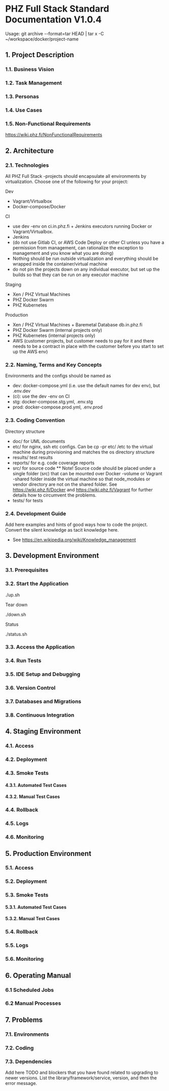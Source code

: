 # PHZ Full Stack Standard Documentation V1.0.4

Usage:
 git archive --format=tar HEAD | tar x -C ~/workspace/docker/project-name

## 1. Project Description

### 1.1. Business Vision

### 1.2. Task Management

### 1.3. Personas

### 1.4. Use Cases

### 1.5. Non-Functional Requirements

https://wiki.phz.fi/NonFunctionalRequirements

## 2. Architecture

### 2.1. Technologies

All PHZ Full Stack -projects should encapsulate all environments by virtualization. Choose one of the following for your project:

Dev
* Vagrant/Virtualbox
* Docker-compose/Docker

CI
* use dev -env on ci.in.phz.fi + Jenkins executors running Docker or Vagrant/Virtualbox.
* Jenkins
* (do not use Gitlab CI, or AWS Code Deploy or other CI unless you have a permission from management, can rationalize the exception to management and you know what you are doing)
* Nothing should be run outside virtualization and everything should be wrapped inside the container/virtual machine
* do not pin the projects down on any individual executor, but set up the builds so that they can be run on any executor machine

Staging
* Xen / PHZ Virtual Machines
* PHZ Docker Swarm
* PHZ Kubernetes

Production
* Xen / PHZ Virtual Machines + Baremetal Database db.in.phz.fi
* PHZ Docker Swarm (internal projects only)
* PHZ Kubernetes (internal projects only)
* AWS (customer projects, but customer needs to pay for it and there needs to be a contract in place with the customer before you start to set up the AWS env)

### 2.2. Naming, Terms and Key Concepts

Environments and the configs should be named as
* dev: docker-compose.yml (i.e. use the default names for dev env), but .env.dev
* (ci): use the dev -env on CI
* stg: docker-compose.stg.yml, .env.stg
* prod: docker-compose.prod.yml, .env.prod

### 2.3. Coding Convention

Directory structure
* doc/ for UML documents
* etc/ for nginx, ssh etc configs. Can be cp -pr etc/ /etc to the virtual machine during provisioning and matches the os directory structure
* results/ test results
* reports/ for e.g. code coverage reports
* src/ for source code
** Note! Source code should be placed under a single folder (src) that can be mounted over Docker -volume or Vagrant -shared folder inside the virtual machine so that node_modules or vendor directory are not on the shared folder. See https://wiki.phz.fi/Docker and https://wiki.phz.fi/Vagrant for further details how to circumvent the problems.
* tests/ for tests

### 2.4. Development Guide

Add here examples and hints of good ways how to code the project. Convert the silent knowledge as tacit knowledge here.
* See https://en.wikipedia.org/wiki/Knowledge_management

## 3. Development Environment

### 3.1. Prerequisites

### 3.2. Start the Application

./up.sh

Tear down

./down.sh

Status

./status.sh

### 3.3. Access the Application

### 3.4. Run Tests

### 3.5. IDE Setup and Debugging

### 3.6. Version Control

### 3.7. Databases and Migrations

### 3.8. Continuous Integration

## 4. Staging Environment

### 4.1. Access

### 4.2. Deployment

### 4.3. Smoke Tests

#### 4.3.1. Automated Test Cases

#### 4.3.2. Manual Test Cases

### 4.4. Rollback

### 4.5. Logs

### 4.6. Monitoring

## 5. Production Environment

### 5.1. Access

### 5.2. Deployment

### 5.3. Smoke Tests

#### 5.3.1. Automated Test Cases

#### 5.3.2. Manual Test Cases

### 5.4. Rollback

### 5.5. Logs

### 5.6. Monitoring

## 6. Operating Manual

### 6.1 Scheduled Jobs

### 6.2 Manual Processes

## 7. Problems

### 7.1. Environments

### 7.2. Coding

### 7.3. Dependencies

Add here TODO and blockers that you have found related to upgrading to newer versions.
List the library/framework/service, version, and then the error message.
